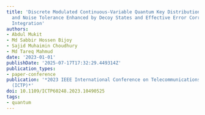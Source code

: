 ```yaml
---
title: 'Discrete Modulated Continuous-Variable Quantum Key Distribution: Security
  and Noise Tolerance Enhanced by Decoy States and Effective Error Correction Protocol
  Integration'
authors:
- Abdul Mukit
- Md Sabbir Hossen Bijoy
- Sajid Muhaimin Choudhury
- Md Tareq Mahmud
date: '2023-01-01'
publishDate: '2025-07-17T17:32:29.449314Z'
publication_types:
- paper-conference
publication: '*2023 IEEE International Conference on Telecommunications and Photonics
  (ICTP)*'
doi: 10.1109/ICTP60248.2023.10490525
tags:
- quantum
---
```

